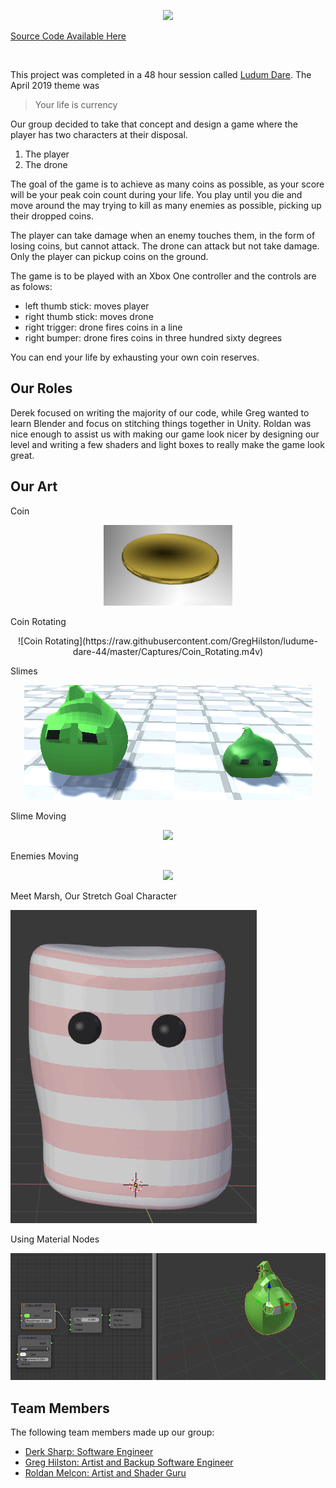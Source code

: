 <p align="center">
  <img src="https://raw.githubusercontent.com/GregHilston/ludume-dare-44/masterCaptures/main_menu.PNG">
</p>

[Source Code Available Here](https://github.com/GregHilston/ludume-dare-44)

<br>

This project was completed in a 48 hour session called [Ludum Dare](https://ldjam.com/). The April 2019 theme was 

> Your life is currency

Our group decided to take that concept and design a game where the player has two characters at their disposal. 

1. The player
2. The drone

The goal of the game is to achieve as many coins as possible, as your score will be your peak coin count during your life. You play until you die and move around the may trying to kill as many enemies as possible, picking up their dropped coins.

The player can take damage when an enemy touches them, in the form of losing coins, but cannot attack. The drone can attack but not take damage. Only the player can pickup coins on the ground.

The game is to be played with an Xbox One controller and the controls are as folows:

- left thumb stick: moves player
- right thumb stick: moves drone
- right trigger: drone fires coins in a line
- right bumper: drone fires coins in three hundred sixty degrees

You can end your life by exhausting your own coin reserves.

## Our Roles

Derek focused on writing the majority of our code, while Greg wanted to learn Blender and focus on stitching things together in Unity. Roldan was nice enough to assist us with making our game look nicer by designing our level and writing a few shaders and light boxes to really make the game look great.

## Our Art

Coin 

<p align="center">
  <img src="https://raw.githubusercontent.com/GregHilston/ludume-dare-44/master/Captures/coin!.PNG">
</p>

Coin Rotating

<p align="center">
  ![Coin Rotating](https://raw.githubusercontent.com/GregHilston/ludume-dare-44/master/Captures/Coin_Rotating.m4v)
</p>

Slimes

<p align="center">
  <img src="https://raw.githubusercontent.com/GregHilston/ludume-dare-44/master/Captures/slimes!.PNG">
</p>

Slime Moving

<p align="center">
  <img src="https://raw.githubusercontent.com/GregHilston/ludume-dare-44/master/Captures/slime_moving.m4v">
</p>

Enemies Moving

<p align="center">
  <img src="https://raw.githubusercontent.com/GregHilston/ludume-dare-44/master/Captures/enemies_moving.m4v">
</p>

Meet Marsh, Our Stretch Goal Character

![Meet Marsh, Our Stretch Goal Character](https://raw.githubusercontent.com/GregHilston/ludume-dare-44/master/Captures/marsh.gif)

Using Material Nodes

<p align="center">
  <img src="https://raw.githubusercontent.com/GregHilston/ludume-dare-44/master/Captures/material_nodes.PNG">
</p>

## Team Members

The following team members made up our group:

- [Derk Sharp: Software Engineer](https://github.com/downhillGames)
- [Greg Hilston: Artist and Backup Software Engineer](https://github.com/SharpDerek)
- [Roldan Melcon: Artist and Shader Guru](https://www.github.com/kethalak)